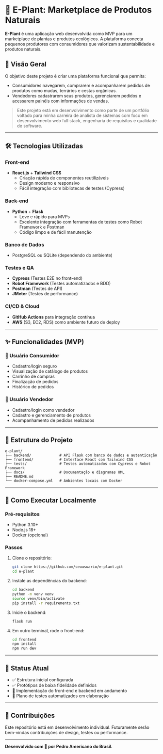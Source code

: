 # 🌱 E-Plant: Marketplace de Produtos Naturais

**E-Plant** é uma aplicação web desenvolvida como MVP para um marketplace de plantas e produtos ecológicos. A plataforma conecta pequenos produtores com consumidores que valorizam sustentabilidade e produtos naturais.

## 🚀 Visão Geral

O objetivo deste projeto é criar uma plataforma funcional que permita:
- Consumidores navegarem, comprarem e acompanharem pedidos de produtos como mudas, terrários e cestas orgânicas.
- Vendedores cadastrarem seus produtos, gerenciarem pedidos e acessarem painéis com informações de vendas.

> Este projeto está em desenvolvimento como parte de um portfólio voltado para minha carreira de analista de sistemas com foco em desenvolvimento web full stack, engenharia de requisitos e qualidade de software.

---

## 🛠️ Tecnologias Utilizadas

### Front-end
- **React.js** + **Tailwind CSS**
  - Criação rápida de componentes reutilizáveis
  - Design moderno e responsivo
  - Fácil integração com bibliotecas de testes (Cypress)

### Back-end
- **Python** + **Flask**
  - Leve e rápido para MVPs
  - Excelente integração com ferramentas de testes como Robot Framework e Postman
  - Código limpo e de fácil manutenção

### Banco de Dados
- PostgreSQL ou SQLite (dependendo do ambiente)

### Testes e QA
- **Cypress** (Testes E2E no front-end)
- **Robot Framework** (Testes automatizados e BDD)
- **Postman** (Testes de API)
- **JMeter** (Testes de performance)

### CI/CD & Cloud
- **GitHub Actions** para integração contínua
- **AWS** (S3, EC2, RDS) como ambiente futuro de deploy

---

## ✨ Funcionalidades (MVP)

### 👥 Usuário Consumidor
- Cadastro/login seguro
- Visualização de catálogo de produtos
- Carrinho de compras
- Finalização de pedidos
- Histórico de pedidos

### 🛒 Usuário Vendedor
- Cadastro/login como vendedor
- Cadastro e gerenciamento de produtos
- Acompanhamento de pedidos realizados

---

## 📐 Estrutura do Projeto

```
e-plant/
├── backend/             # API Flask com banco de dados e autenticação
├── frontend/            # Interface React com Tailwind CSS
├── tests/               # Testes automatizados com Cypress e Robot Framework
├── docs/                # Documentação e diagramas UML
├── README.md
└── docker-compose.yml   # Ambientes locais com Docker
```

---

## 🔧 Como Executar Localmente

### Pré-requisitos
- Python 3.10+
- Node.js 18+
- Docker (opcional)

### Passos

1. Clone o repositório:
   ```bash
   git clone https://github.com/seuusuario/e-plant.git
   cd e-plant
   ```

2. Instale as dependências do backend:
   ```bash
   cd backend
   python -m venv venv
   source venv/bin/activate
   pip install -r requirements.txt
   ```

3. Inicie o backend:
   ```bash
   flask run
   ```

4. Em outro terminal, rode o front-end:
   ```bash
   cd frontend
   npm install
   npm run dev
   ```

---

## 📅 Status Atual

- ✅ Estrutura inicial configurada
- ✅ Protótipos de baixa fidelidade definidos
- 🔄 Implementação do front-end e backend em andamento
- 🧪 Plano de testes automatizados em elaboração


---

## 🤝 Contribuições

Este repositório está em desenvolvimento individual. Futuramente serão bem-vindas contribuições de design, testes ou performance.


---

**Desenvolvido com 💚 por Pedro Americano do Brasil.**
